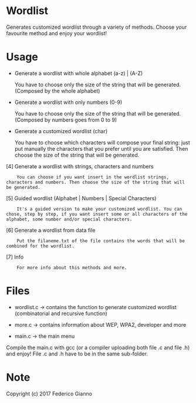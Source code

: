 # Wordlist

Generates customized wordlist through a variety of methods. Choose your favourite method and enjoy your wordlist!

# Usage
   
   - Generate a wordlist with whole alphabet (a-z) | (A-Z)
   
        You have to choose only the size of the string that will be generated. (Composed by the whole alphabet)
        
   - Generate a wordlist with only numbers (0-9)
   
        You have to choose only the size of the string that will be generated. (Composed by numbers goes from 0 to 9)
         
   - Generate a customized wordlist (char)
   
        You have to choose which characters will compose your final string: just put manually the characters that you prefer until you are satisfied. Then choose the size of the string that will be generated.
         
   [4] Generate a wordlist with strings, characters and numbers
   
        You can choose if you want insert in the wordlist strings, characters and numbers. Then choose the size of the string that will be generated.
         
   [5] Guided wordlist (Alphabet | Numbers | Special Characters)
   
        It's a guided version to make your customized wordlist. You can chose, step by step, if you want insert some or all characters of the alphabet, some number and/or special characters.
         
   [6] Generate a wordlist from data file
   
        Put the filaneme.txt of the file contains the words that will be combined for the wordlist.
         
   [7] Info
   
        For more info about this methods and more.
      
# Files

   - wordlist.c -> contains the function to generate customized wordlist (combinatorial and recursive function)
   
   - more.c -> contains information about WEP, WPA2, developer and more
   
   - main.c -> the main menu
   
   Compile the main.c with gcc (or a compiler uploading both file .c and file .h) and enjoy!
   File .c and .h have to be in the same sub-folder.

# Note
   
   Copyright (c) 2017 Federico Gianno

